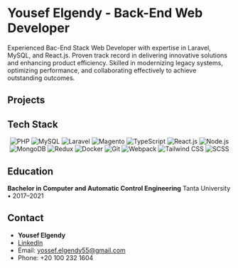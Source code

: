 # Yousef Elgendy - Back-End Web Developer

Experienced Bac-End Stack Web Developer with expertise in Laravel, MySQL, and React.js. Proven track record in delivering innovative solutions and enhancing product efficiency. Skilled in modernizing legacy systems, optimizing performance, and collaborating effectively to achieve outstanding outcomes.

## Projects



## Tech Stack

<p align="center">
  <img src="https://img.shields.io/badge/PHP-%777BB4.svg?&style=for-the-badge&logo=php&logoColor=white" alt="PHP" />
  <img src="https://img.shields.io/badge/MySQL-%2300f.svg?&style=for-the-badge&logo=mysql&logoColor=white" alt="MySQL" />
  <img src="https://img.shields.io/badge/Laravel-%23FF2D20.svg?&style=for-the-badge&logo=laravel&logoColor=white" alt="Laravel" />
  <img src="https://img.shields.io/badge/Magento-%23FF7C00.svg?&style=for-the-badge&logo=magento&logoColor=white" alt="Magento" />
  <img src="https://img.shields.io/badge/TypeScript-%3178C6.svg?&style=for-the-badge&logo=typescript&logoColor=white" alt="TypeScript" />
  <img src="https://img.shields.io/badge/React-%2361DAFB.svg?&style=for-the-badge&logo=react&logoColor=white" alt="React.js" />
  <img src="https://img.shields.io/badge/Node.js-%2343853D.svg?&style=for-the-badge&logo=node.js&logoColor=white" alt="Node.js" />
  <img src="https://img.shields.io/badge/MongoDB-%234ea94b.svg?&style=for-the-badge&logo=mongodb&logoColor=white" alt="MongoDB" />
  <img src="https://img.shields.io/badge/Redux-%23764ABC.svg?&style=for-the-badge&logo=redux&logoColor=white" alt="Redux" />
  <img src="https://img.shields.io/badge/Docker-%232496ED.svg?&style=for-the-badge&logo=docker&logoColor=white" alt="Docker" />
  <img src="https://img.shields.io/badge/Git-%23F05032.svg?&style=for-the-badge&logo=git&logoColor=white" alt="Git" />
  <img src="https://img.shields.io/badge/Webpack-%238DD6F9.svg?&style=for-the-badge&logo=webpack&logoColor=white" alt="Webpack" />
  <img src="https://img.shields.io/badge/Tailwind_CSS-%2346A2F9.svg?&style=for-the-badge&logo=tailwind-css&logoColor=white" alt="Tailwind CSS" />
  <img src="https://img.shields.io/badge/SCSS-%23CC6699.svg?&style=for-the-badge&logo=sass&logoColor=white" alt="SCSS" />
</p>

## Education

**Bachelor in Computer and Automatic Control Engineering**
Tanta University • 2017–2021


## Contact

- **Yousef Elgendy**
- [LinkedIn](https://www.linkedin.com/in/yousef-el-gendy/)
- Email: yossef.elgendy55@gmail.com
- Phone: +20 100 232 1604
